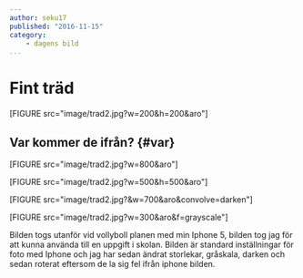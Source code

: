 ```yaml
---
author: seku17
published: "2016-11-15"
category:
    - dagens bild
...
```

Fint träd
==================================

[FIGURE src="image/trad2.jpg?w=200&h=200&aro"]


<!--more-->



Var kommer de ifrån? {#var}
-----------------------------------

[FIGURE src="image/trad2.jpg?w=800&aro"]

[FIGURE src="image/trad2.jpg?w=500&h=500&aro"]

[FIGURE src="image/trad2.jpg?&w=700&aro&convolve=darken"]

[FIGURE src="image/trad2.jpg?w=300&aro&f=grayscale"]

Bilden togs utanför vid vollyboll planen med min Iphone 5, bilden tog jag för att kunna använda till en uppgift i skolan.
Bilden är standard inställningar för foto med Iphone och jag har sedan ändrat storlekar, gråskala, darken och sedan roterat eftersom de la sig fel ifrån iphone bilden.
